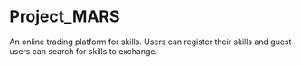 # Project_MARS

An online trading platform for skills. Users can register their skills and guest users can search for skills to exchange.